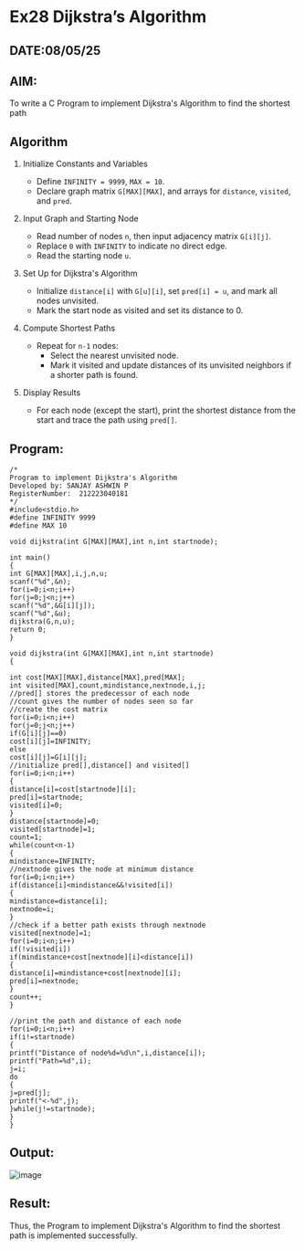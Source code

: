 # Ex28 Dijkstra’s Algorithm
## DATE:08/05/25
## AIM:
To write a C Program to implement Dijkstra's Algorithm to find the shortest path

## Algorithm

1. Initialize Constants and Variables  
   - Define `INFINITY = 9999`, `MAX = 10`.  
   - Declare graph matrix `G[MAX][MAX]`, and arrays for `distance`, `visited`, and `pred`.

2. Input Graph and Starting Node  
   - Read number of nodes `n`, then input adjacency matrix `G[i][j]`.  
   - Replace `0` with `INFINITY` to indicate no direct edge.  
   - Read the starting node `u`.

3. Set Up for Dijkstra's Algorithm 
   - Initialize `distance[i]` with `G[u][i]`, set `pred[i] = u`, and mark all nodes unvisited.  
   - Mark the start node as visited and set its distance to 0.

4. Compute Shortest Paths 
   - Repeat for `n-1` nodes:  
     - Select the nearest unvisited node.  
     - Mark it visited and update distances of its unvisited neighbors if a shorter path is found.

5. Display Results
   - For each node (except the start), print the shortest distance from the start and trace the path using `pred[]`.


## Program:
```
/*
Program to implement Dijkstra's Algorithm 
Developed by: SANJAY ASHWIN P
RegisterNumber:  212223040181
*/
#include<stdio.h>
#define INFINITY 9999
#define MAX 10
 
void dijkstra(int G[MAX][MAX],int n,int startnode);
 
int main()
{
int G[MAX][MAX],i,j,n,u;
scanf("%d",&n);
for(i=0;i<n;i++)
for(j=0;j<n;j++)
scanf("%d",&G[i][j]);
scanf("%d",&u);
dijkstra(G,n,u);
return 0;
}
 
void dijkstra(int G[MAX][MAX],int n,int startnode)
{
 
int cost[MAX][MAX],distance[MAX],pred[MAX];
int visited[MAX],count,mindistance,nextnode,i,j;
//pred[] stores the predecessor of each node
//count gives the number of nodes seen so far
//create the cost matrix
for(i=0;i<n;i++)
for(j=0;j<n;j++)
if(G[i][j]==0)
cost[i][j]=INFINITY;
else
cost[i][j]=G[i][j];
//initialize pred[],distance[] and visited[]
for(i=0;i<n;i++)
{
distance[i]=cost[startnode][i];
pred[i]=startnode;
visited[i]=0;
}
distance[startnode]=0;
visited[startnode]=1;
count=1;
while(count<n-1)
{
mindistance=INFINITY;
//nextnode gives the node at minimum distance
for(i=0;i<n;i++)
if(distance[i]<mindistance&&!visited[i])
{
mindistance=distance[i];
nextnode=i;
}
//check if a better path exists through nextnode
visited[nextnode]=1;
for(i=0;i<n;i++)
if(!visited[i])
if(mindistance+cost[nextnode][i]<distance[i])
{
distance[i]=mindistance+cost[nextnode][i];
pred[i]=nextnode;
}
count++;
}
 
//print the path and distance of each node
for(i=0;i<n;i++)
if(i!=startnode)
{
printf("Distance of node%d=%d\n",i,distance[i]);
printf("Path=%d",i);
j=i;
do
{
j=pred[j];
printf("<-%d",j);
}while(j!=startnode);
}
}

```

## Output:

![image](https://github.com/user-attachments/assets/4c15e181-c0b6-4015-98ea-f943c8a36193)


## Result:
Thus, the Program to implement Dijkstra's Algorithm to find the shortest path is implemented successfully.
